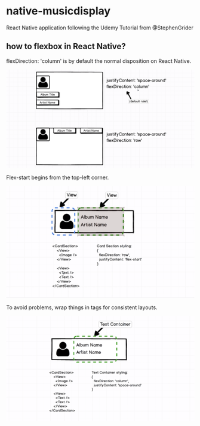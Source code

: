 # native-musicdisplay
React Native application following the Udemy Tutorial from @StephenGrider

## how to flexbox in React Native?

flexDirection: 'column' is by default the normal disposition on React Native.

![Alt text](https://raw.githubusercontent.com/silvestrevivo/native-musicdisplay/master/src/assets/img/flexbox01.png "flexbox01 scheme")

Flex-start begins from the top-left corner.

![Alt text](https://raw.githubusercontent.com/silvestrevivo/native-musicdisplay/master/src/assets/img/flexbox02.png "flexbox02 scheme")

To avoid problems, wrap things in <View> tags for consistent layouts.

![Alt text](https://raw.githubusercontent.com/silvestrevivo/native-musicdisplay/master/src/assets/img/flexbox03.png "flexbox03 scheme")
